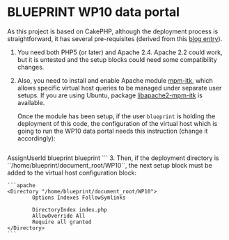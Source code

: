 BLUEPRINT WP10 data portal
==========

As this project is based on CakePHP, although the deployment process is straightforward, it has several pre-requisites (derived from this [blog entry](https://rupinderjeetkaur.wordpress.com/2014/08/25/install-cakephp-in-ubuntu-14-04/)).

1. You need both PHP5 (or later) and Apache 2.4. Apache 2.2 could work, but it is untested and the setup blocks could need some compatibility changes.
2. Also, you need to install and enable Apache module [mpm-itk](http://mpm-itk.sesse.net/), which allows specific virtual host queries to be managed under separate user setups. If you are using Ubuntu, package [libapache2-mpm-itk](http://packages.ubuntu.com/trusty/libapache2-mpm-itk) is available.

    Once the module has been setup, if the user ``blueprint`` is holding the deployment of this code, the configuration of the virtual host which is going to run the WP10 data portal needs this instruction (change it accordingly):

    ```apache
  <IfModule mpm_itk_module>
          AssignUserId blueprint blueprint
  </IfModule>
    ```
3. Then, if the deployment directory is ``/home/blueprint/document_root/WP10``, the next setup block must be added to the virtual host configuration block:

    ```apache
    <Directory "/home/blueprint/document_root/WP10">
            Options Indexes FollowSymlinks

            DirectoryIndex index.php
            AllowOverride All
            Require all granted
    </Directory>
    ```
